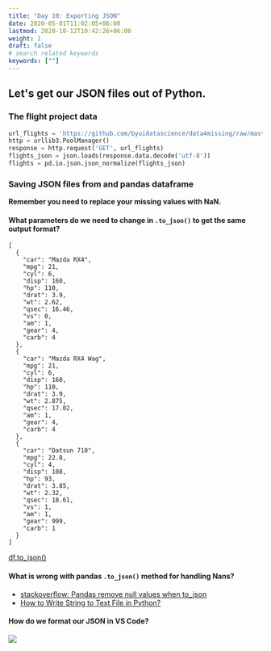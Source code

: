 ```yaml
---
title: "Day 10: Exporting JSON"
date: 2020-05-01T11:02:05+06:00
lastmod: 2020-10-12T10:42:26+06:00
weight: 1
draft: false
# search related keywords
keywords: [""]
---
```




## Let's get our JSON files out of Python.

### The flight project data

```python
url_flights = 'https://github.com/byuidatascience/data4missing/raw/master/data-raw/flights_missing/flights_missing.json'
http = urllib3.PoolManager()
response = http.request('GET', url_flights)
flights_json = json.loads(response.data.decode('utf-8'))
flights = pd.io.json.json_normalize(flights_json)
```

### Saving JSON files from and pandas dataframe

__Remember you need to replace your missing values with NaN.__

#### What parameters do we need to change in `.to_json()` to get the same output format?

```JS
[
  {
    "car": "Mazda RX4",
    "mpg": 21,
    "cyl": 6,
    "disp": 160,
    "hp": 110,
    "drat": 3.9,
    "wt": 2.62,
    "qsec": 16.46,
    "vs": 0,
    "am": 1,
    "gear": 4,
    "carb": 4
  },
  {
    "car": "Mazda RX4 Wag",
    "mpg": 21,
    "cyl": 6,
    "disp": 160,
    "hp": 110,
    "drat": 3.9,
    "wt": 2.875,
    "qsec": 17.02,
    "am": 1,
    "gear": 4,
    "carb": 4
  },
  {
    "car": "Datsun 710",
    "mpg": 22.8,
    "cyl": 4,
    "disp": 108,
    "hp": 93,
    "drat": 3.85,
    "wt": 2.32,
    "qsec": 18.61,
    "vs": 1,
    "am": 1,
    "gear": 999,
    "carb": 1
  }
]
```

[df.to_json()](https://pandas.pydata.org/pandas-docs/stable/reference/api/pandas.DataFrame.to_json.html)


#### What is wrong with pandas `.to_json()` method for handling Nans?

- [stackoverflow: Pandas remove null values when to_json
](https://stackoverflow.com/questions/30912746/pandas-remove-null-values-when-to-json)
- [How to Write String to Text File in Python?](https://pythonexamples.org/python-write-string-to-text-file/)

#### How do we format our JSON in VS Code?

![](format_json.gif)